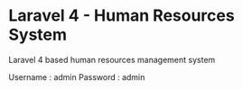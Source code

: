 Laravel 4 - Human Resources System
==================

Laravel 4 based human resources management system

Username 	: admin
Password	: admin